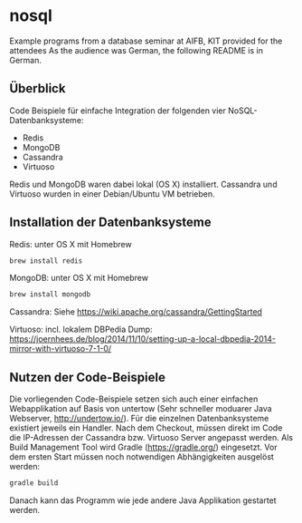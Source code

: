 # nosql
Example programs from a database seminar at AIFB, KIT provided for the attendees
As the audience was German, the following README is in German.

## Überblick
Code Beispiele für einfache Integration der folgenden vier NoSQL-Datenbanksysteme:
* Redis
* MongoDB
* Cassandra
* Virtuoso

Redis und MongoDB waren dabei lokal (OS X) installiert. Cassandra und Virtuoso wurden in einer Debian/Ubuntu VM betrieben.

## Installation der Datenbanksysteme
Redis: unter OS X mit Homebrew
```bash
brew install redis
```

MongoDB: unter OS X mit Homebrew
```bash
brew install mongodb
```

Cassandra:
Siehe https://wiki.apache.org/cassandra/GettingStarted

Virtuoso:
incl. lokalem DBPedia Dump: https://joernhees.de/blog/2014/11/10/setting-up-a-local-dbpedia-2014-mirror-with-virtuoso-7-1-0/


## Nutzen der Code-Beispiele
Die vorliegenden Code-Beispiele setzen sich auch einer einfachen Webapplikation auf Basis von untertow (Sehr schneller moduarer Java Webserver, http://undertow.io/).
Für die einzelnen Datenbanksysteme existiert jeweils ein Handler.
Nach dem Checkout, müssen direkt im Code die IP-Adressen der Cassandra bzw. Virtuoso Server angepasst werden.
Als Build Management Tool wird Gradle (https://gradle.org/) eingesetzt. Vor dem ersten Start müssen noch notwendigen Abhängigkeiten ausgelöst werden:
```bash
gradle build
```
Danach kann das Programm wie jede andere Java Applikation gestartet werden.


